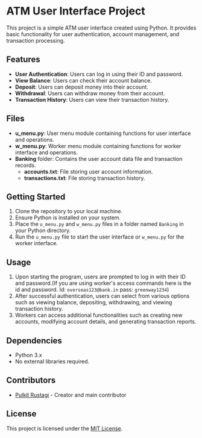 # ATM User Interface Project

This project is a simple ATM user interface created using Python. It provides basic functionality for user authentication, account management, and transaction processing.

## Features

- **User Authentication**: Users can log in using their ID and password.
- **View Balance**: Users can check their account balance.
- **Deposit**: Users can deposit money into their account.
- **Withdrawal**: Users can withdraw money from their account.
- **Transaction History**: Users can view their transaction history.

## Files

- **u_menu.py**: User menu module containing functions for user interface and operations.
- **w_menu.py**: Worker menu module containing functions for worker interface and operations.
- **Banking** folder: Contains the user account data file and transaction records.
  - **accounts.txt**: File storing user account information.
  - **transactions.txt**: File storing transaction history.

## Getting Started

1. Clone the repository to your local machine.
2. Ensure Python is installed on your system.
3. Place the `u_menu.py` and `w_menu.py` files in a folder named `Banking` in your Python directory.
4. Run the `u_menu.py` file to start the user interface or `w_menu.py` for the worker interface.

## Usage

1. Upon starting the program, users are prompted to log in with their ID and password.(If you are using worker's access commands here is the id and password. Id: `overseas123@bank.in` pass: `greenway1234`)
2. After successful authentication, users can select from various options such as viewing balance, depositing, withdrawing, and viewing transaction history.
3. Workers can access additional functionalities such as creating new accounts, modifying account details, and generating transaction reports.

## Dependencies

- Python 3.x
- No external libraries required.

## Contributors

- [Pulkit Rustagi](https://github.com/Pulkit-exe) - Creator and main contributor

## License

This project is licensed under the [MIT License](LICENSE).
